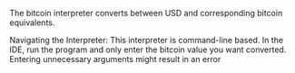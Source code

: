  The bitcoin interpreter converts between USD and corresponding bitcoin equivalents. 

 Navigating the Interpreter:
 This interpreter is command-line based.
 In the IDE, run the program and only enter the bitcoin value you want converted. Entering unnecessary arguments might result in an error
